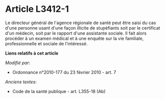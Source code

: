# Article L3412-1

Le directeur général de l'agence régionale de santé peut être saisi du cas d'une personne usant d'une façon illicite de
stupéfiants soit par le certificat d'un médecin, soit par le rapport d'une assistante sociale. Il fait alors procéder à un
examen médical et à une enquête sur la vie familiale, professionnelle et sociale de l'intéressé.

**Liens relatifs à cet article**

_Modifié par_:

  - Ordonnance n°2010-177 du 23 février 2010 - art. 7

_Anciens textes_:

  - Code de la santé publique - art. L355-18 (Ab)
